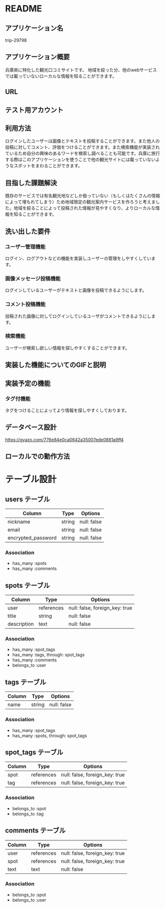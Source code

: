 # README

## アプリケーション名
trip-29798

## アプリケーション概要
兵庫県に特化した観光口コミサイトです。
地域を絞った分、他のwebサービスでは載っていないローカルな情報を知ることができます。
## URL

## テスト用アカウント

## 利用方法
ログインしたユーザーは画像とテキストを投稿することができます。また他人の投稿に対してコメント、評価をつけることができます。また検索機能が実装されているため自分の興味のあるワードを検索し調べることも可能です。兵庫に旅行する際はこのアプリケーションを使うことで他の観光サイトには載っていないようなスポットをまわることができます。


## 目指した課題解決
既存のサービスでは有名観光地などしか扱っていない（もしくはたくさんの情報によって埋もれてしまう）ため地域限定の観光案内サービスを作ろうと考えました。地域を絞ることによって投稿された情報が見やすくなり、よりローカルな情報を知ることができます。

## 洗い出した要件
### ユーザー管理機能
ログイン、ログアウトなどの機能を実装しユーザーの管理をしやすくしています。

### 画像メッセージ投稿機能
ログインしているユーザーがテキストと画像を投稿できるようにします。

### コメント投稿機能
投稿された画像に対してログインしているユーザがコメントできるようにします。

### 検索機能
ユーザーが検索し欲しい情報を探しやすくすることができます。

## 実装した機能についてのGIFと説明

## 実装予定の機能
### タグ付機能
タグをつけることによってより情報を探しやすくしております。

## データベース設計
https://gyazo.com/776e84e0ca0642a35007ede0881a9ff4

## ローカルでの動作方法

# テーブル設計

## users テーブル

| Column   | Type   | Options     |
| -------- | ------ | ----------- |
| nickname | string | null: false |
| email    | string | null: false |
|encrypted_password| string | null: false |

### Association
- has_many :spots
- has_many :comments



## spots テーブル

| Column | Type   | Options     |
| ------ | ------ | ----------- |
| user   | references | null: false, foreign_key: true |
| title  | string | null: false |
| description   | text | null: false |
<!-- もしかするとこの先何か追加するかもアクティブハッシュ？ -->

### Association
- has_many :spot_tags
- has_many :tags, through: spot_tags
- has_many :comments
- belongs_to :user



## tags テーブル

| Column | Type   | Options     |
| ------ | ------ | ----------- |
| name   | string | null: false |
<!-- タグ付機能の実装を参照、chat-appの動画ではない -->

### Association
- has_many :spot_tags
- has_many :spots, through: spot_tags



## spot_tags テーブル

| Column | Type       | Options                        |
| ------ | ---------- | ------------------------------ |
| spot   | references | null: false, foreign_key: true |
| tag  | references | null: false, foreign_key: true |

### Association
- belongs_to :spot
- belongs_to :tag



## comments テーブル

| Column  | Type       | Options                        |
| ------- | ---------- | ------------------------------ |
| user    | references | null: false, foreign_key: true |
| spot    | references | null: false, foreign_key: true |
| text    | text | null: false |

### Association
- belongs_to :spot
- belongs_to :user


